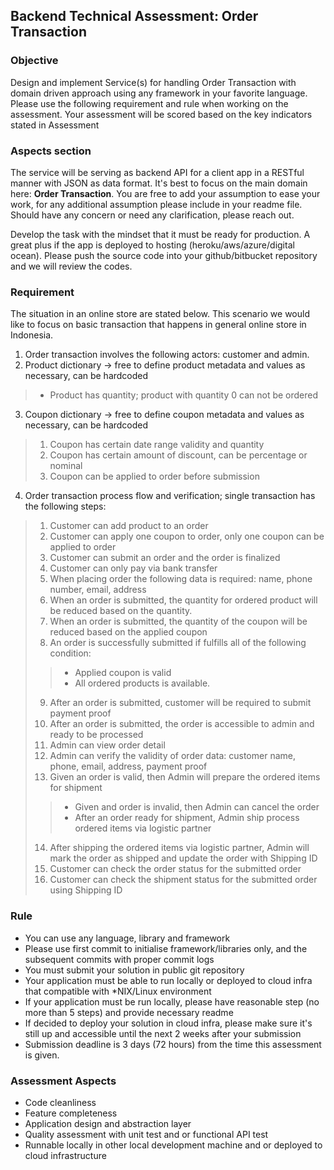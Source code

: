 ## **Backend Technical Assessment: Order Transaction**

### **Objective**

Design and implement Service(s) for handling Order Transaction with domain driven approach using any framework in your favorite language. Please use the following requirement and rule when working on the assessment. Your assessment will be scored based on the key indicators stated in Assessment 

### **Aspects section**

The service will be serving as backend API for a client app in a RESTful manner with JSON as data format. It's best to focus on the main domain here: **Order Transaction**. You are free to add your assumption to ease your work, for any additional assumption please include in your readme file. Should have any concern or need any clarification, please reach out.

Develop the task with the mindset that it must be ready for production. A great plus if the app is deployed to hosting (heroku/aws/azure/digital ocean). Please push the source code into your github/bitbucket repository and we will review the codes. 

### **Requirement**

The situation in an online store are stated below. This scenario we would like to focus on basic transaction that happens in general online store in Indonesia. 

1. Order transaction involves the following actors: customer and admin.
2. Product dictionary → free to define product metadata and values as necessary, can be hardcoded
> - Product has quantity; product with quantity 0 can not be ordered

3. Coupon dictionary → free to define coupon metadata and values as necessary, can be hardcoded
> 1. Coupon has certain date range validity and quantity
> 2. Coupon has certain amount of discount, can be percentage or nominal
> 3. Coupon can be applied to order before submission

4. Order transaction process flow and verification; single transaction has the following steps:
> 1. Customer can add product to an order
> 2. Customer can apply one coupon to order, only one coupon can be applied to order
> 3. Customer can submit an order and the order is finalized
> 4. Customer can only pay via bank transfer
> 5. When placing order the following data is required: name, phone number, email, address
> 6. When an order is submitted, the quantity for ordered product will be reduced based on the quantity.
> 7. When an order is submitted, the quantity of the coupon will be reduced based on the applied coupon
> 8. An order is successfully submitted if fulfills all of the following condition:
>> - Applied coupon is valid
>> - All ordered products is available.
>
> 9. After an order is submitted, customer will be required to submit payment proof
> 10. After an order is submitted, the order is accessible to admin and ready to be processed
> 11. Admin can view order detail
> 12. Admin can verify the validity of order data: customer name, phone, email, address, payment proof
> 13. Given an order is valid, then Admin will prepare the ordered items for shipment
>> - Given and order is invalid, then Admin can cancel the order
>> - After an order ready for shipment, Admin ship process ordered items via logistic partner
>
> 14. After shipping the ordered items via logistic partner, Admin will mark the order as shipped and update the order with Shipping ID
> 15. Customer can check the order status for the submitted order
> 16. Customer can check the shipment status for the submitted order using Shipping ID

### **Rule**

- You can use any language, library and framework
- Please use first commit to initialise framework/libraries only, and the subsequent commits with proper commit logs
- You must submit your solution in public git repository
- Your application must be able to run locally or deployed to cloud infra that compatible with *NIX/Linux environment
- If your application must be run locally, please have reasonable step (no more than 5 steps) and provide necessary readme
- If decided to deploy your solution in cloud infra, please make sure it's still up and accessible until the next 2 weeks after your submission
- Submission deadline is 3 days (72 hours) from the time this assessment is given.

### **Assessment Aspects**

- Code cleanliness
- Feature completeness
- Application design and abstraction layer
- Quality assessment with unit test and or functional API test
- Runnable locally in other local development machine and or deployed to cloud infrastructure
